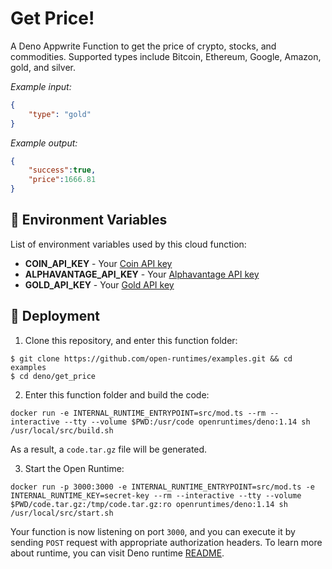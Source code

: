 # Get Price!

A Deno Appwrite Function to get the price of crypto, stocks, and commodities. Supported types include Bitcoin, Ethereum, Google, Amazon, gold, and silver.

_Example input:_

```json
{
    "type": "gold"
}
```

_Example output:_


```json
{
    "success":true,
    "price":1666.81
}
```

## 📝 Environment Variables

List of environment variables used by this cloud function:

- **COIN_API_KEY** - Your [Coin API key](https://docs.coinapi.io/#md-docs)
- **ALPHAVANTAGE_API_KEY** - Your [Alphavantage API key](https://www.alphavantage.co/)
- **GOLD_API_KEY** - Your [Gold API key](https://www.goldapi.io/)

## 🚀 Deployment

1. Clone this repository, and enter this function folder:

```
$ git clone https://github.com/open-runtimes/examples.git && cd examples
$ cd deno/get_price
```

2. Enter this function folder and build the code:
```
docker run -e INTERNAL_RUNTIME_ENTRYPOINT=src/mod.ts --rm --interactive --tty --volume $PWD:/usr/code openruntimes/deno:1.14 sh /usr/local/src/build.sh
```
As a result, a `code.tar.gz` file will be generated.

3. Start the Open Runtime:
```
docker run -p 3000:3000 -e INTERNAL_RUNTIME_ENTRYPOINT=src/mod.ts -e INTERNAL_RUNTIME_KEY=secret-key --rm --interactive --tty --volume $PWD/code.tar.gz:/tmp/code.tar.gz:ro openruntimes/deno:1.14 sh /usr/local/src/start.sh
```

Your function is now listening on port `3000`, and you can execute it by sending `POST` request with appropriate authorization headers. To learn more about runtime, you can visit Deno runtime [README](https://github.com/open-runtimes/open-runtimes/tree/main/runtimes/deno-1.14).